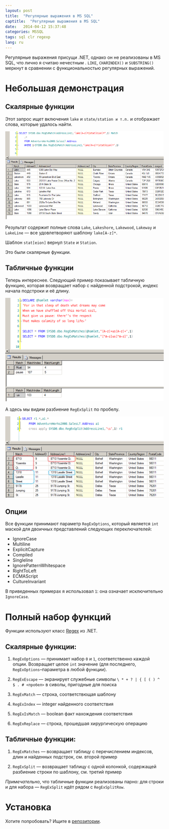 ```yaml
---
layout: post
title:  "Регулярные выражения в MS SQL"
captitle:  "Регулярные выражения в MS SQL"
date:   2014-04-12 15:37:48
categories: MSSQL
tags: sql clr regexp
lang: ru
---
```


Регулярные выражения присущи .NET, однако он не реализованы в MS SQL, что лично я считаю нечестным . `LIKE`, `CHARINDEX()` и `SUBSTRING()` меркнут в сравнении с функциональностью регулярных выражений.

Небольшая демонстрация
=====================

Скалярные функции
---------------------

Этот запрос ищет включения `lake` и `state/station и т.п.` и отображает слова, которые удалось найти.

<center><img alt="Ищем lake[A-z]*|stat[eion]" src="/img/2014/regexp_01.png" style="cursor:pointer" onclick="window.open('/img/2014/regexp_01.png','_blank');return;"/></center></center>

Результат содержит полные слова `Lake`, `Lakeshore`, `Lakewood`, `Lakeway` и `LakeLine` &mdash; все удовлетворяют шаблону `lake[A-z]*`.

Шаблон `stat[eion]` вернул `State` и `Station`.

Это были скалярные функции.

Табличные функции
---------------------

Теперь интереснее. Следующий пример показывает табличную функцию, которая возвращает набор с найденной подстрокой, индекс начала подстроки и её длину.

<center><img alt="Поиск строки" src="/img/2014/regexp_02.png" style="cursor:pointer" onclick="window.open('/img/2014/regexp_02.png','_blank');return;"/></center></center>

А здесь мы видим разбиение `RegExSplit` по пробелу.

<center><img alt="Разбиение строки" src="/img/2014/regexp_03.png" style="cursor:pointer" onclick="window.open('/img/2014/regexp_03.png','_blank');return;"/></center></center>

Опции
---------------------

Все функции принимают параметр `RegExOptions`, который является `int` маской для двоичных представлений следующих переключателей:

* IgnoreCase
* Multiline
* ExplicitCapture
* Compiled
* Singleline
* IgnorePatternWhitespace
* RightToLeft
* ECMAScript
* CultureInvariant

В приведенных примерах я использовал `1`: она означает исключительно `IgnoreCase`.

Полный набор функций
=====================

Функции используют класс [Regex][regex] из .NET.

Скалярные функции:
---------------------

1. `RegExOptions` &mdash; принимает набор `0` и `1`, соответственно каждой опции. Возвращает целое `int` значение (для последнего, `RegExOptions`&ndash;параметра в любой функции).

1. `RegExEscape` &mdash; экранирует служебные символы `\ * + ? | { [ ( ) ^ $ . # <пробел>` в сиволы, пригодные для поиска
1. `RegExMatch` &mdash; строка, соответствющая шаблону
1. `RegExIndex` &mdash; integer найденного соответствия
1. `RegExIsMatch` &mdash; boolean факт нахождения соответствия
1. `RegExReplace` &mdash; строка, прошедшая хирургическую операцию

Табличные функции:
---------------------

1. `RegExMatches` &mdash; возвращает таблицу с перечислением индексов, длин и найденных подстрок, см. второй пример

1. `RegExSplit` &mdash; возвращает таблицу с одной колонкой, содержащей разбиение строки по шаблону, см. третий пример

*Примечательно*, что табличные функции реализованы парно: для строки и для набора &mdash; `RegExSplit` идёт рядом с `RegExSplitRow`.

Установка
=====================

Хотите попробовать? Ищите в [репозитории][dll].

[dll]: https://github.com/atru/database-dll/
[regex]: http://msdn.microsoft.com/library/system.text.regularexpressions.regex.aspx
